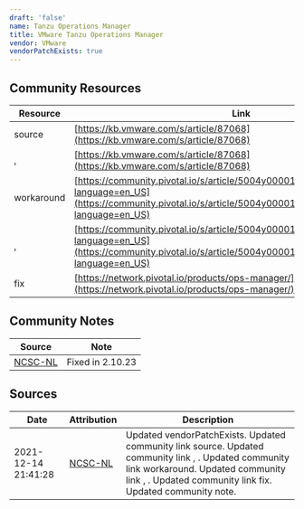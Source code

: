 ```yaml
---
draft: 'false'
name: Tanzu Operations Manager
title: VMware Tanzu Operations Manager
vendor: VMware
vendorPatchExists: true
---
```



## Community Resources
| Resource | Link |
| --- | --- |
| source | [https://kb.vmware.com/s/article/87068](https://kb.vmware.com/s/article/87068) |
| ,  | [https://kb.vmware.com/s/article/87068](https://kb.vmware.com/s/article/87068) |
| workaround | [https://community.pivotal.io/s/article/5004y00001mPn2N1639255611105?language=en_US](https://community.pivotal.io/s/article/5004y00001mPn2N1639255611105?language=en_US) |
| ,  | [https://community.pivotal.io/s/article/5004y00001mPn2N1639255611105?language=en_US](https://community.pivotal.io/s/article/5004y00001mPn2N1639255611105?language=en_US) |
| fix | [https://network.pivotal.io/products/ops-manager/](https://network.pivotal.io/products/ops-manager/) |

## Community Notes
| Source | Note |
| --- | --- |
| [NCSC-NL](https://github.com/NCSC-NL/log4shell/blob/main/software/README.md) | Fixed in 2.10.23 |

## Sources
| Date | Attribution | Description |
| --- | --- | --- |
| 2021-12-14 21:41:28 | [NCSC-NL](https://github.com/NCSC-NL/log4shell/blob/main/software/README.md) | Updated vendorPatchExists. Updated community link source. Updated community link , . Updated community link workaround. Updated community link , . Updated community link fix. Updated community note.  |
